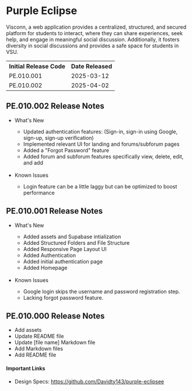 <h1> Purple Eclipse</h1>
<p> Visconn, a web application provides a centralized, structured, and secured platform for students to interact, where they can share experiences, seek help, and engage in meaningful social discussion. Additionally, it fosters diversity in social discussions and provides a safe space for students in VSU.
</p>
<table> 
  <tr>
    <th>
      Initial Release Code
    </th>
    <th>
      Date Released
    </th>
  </tr>
  <tr>
    <td> PE.010.001 </td>
    <td> 2025-03-12</td>
  </tr>
  <tr>
    <td> PE.010.002 </td>
    <td> 2025-04-02</td>
  </tr>
</table>

<h2> PE.010.002 Release Notes </h2>
<ul>
  <li> What's New </li>
  <ul>
    <li> Updated authentication features: (Sign-in, sign-in using Google, sign-up, sign-up verification) </li>
    <li> Implemented relevant UI for landing and forums/subforum pages</li>
    <li> Added a "Forgot Password" feature</li>
    <li> Added forum and subforum features specifically view, delete, edit, and add </li><br>
  </ul>
  
  <li> Known Issues </li>
  <ul>
    <li> Login feature can be a little laggy but can be optimized to boost performance </li>
  </ul>
</ul>

<h2> PE.010.001 Release Notes </h2>
<ul>
  <li> What's New </li>
  <ul>
    <li> Added assets and Supabase intialization </li>
    <li> Added Structured Folders and File Structure </li>
    <li> Added Responsive Page Layout UI </li>
    <li> Added Authentication </l1>
    <li> Added initial authentication page </li>
    <li> Added Homepage </li><br>
  </ul>
  
  <li> Known Issues </li>
  <ul>
    <li> Google login skips the username and password registration step. </li>
    <li> Lacking forgot password feature. </li>
  </ul>
</ul>

<h2> PE.010.000 Release Notes </h2>
<ul>
    <li> Add assets </li>
    <li> Update README file </li>
    <li> Update [file name] Markdown file</li>
    <li> Add Markdown files </li>
    <li> Add README file </li>
</ul>

<h4> Important Links </h4>
<ul>
  <li>
    Design Specs: 
    <a href="https://github.com/Davidty143/purple-eclipsee"> https://github.com/Davidty143/purple-eclipsee</a>
  </li>
</ul>
